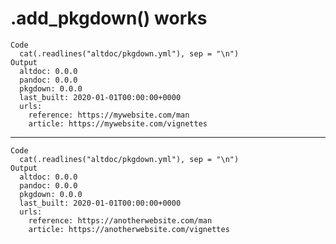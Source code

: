 # .add_pkgdown() works

    Code
      cat(.readlines("altdoc/pkgdown.yml"), sep = "\n")
    Output
      altdoc: 0.0.0
      pandoc: 0.0.0
      pkgdown: 0.0.0
      last_built: 2020-01-01T00:00:00+0000
      urls:
        reference: https://mywebsite.com/man
        article: https://mywebsite.com/vignettes

---

    Code
      cat(.readlines("altdoc/pkgdown.yml"), sep = "\n")
    Output
      altdoc: 0.0.0
      pandoc: 0.0.0
      pkgdown: 0.0.0
      last_built: 2020-01-01T00:00:00+0000
      urls:
        reference: https://anotherwebsite.com/man
        article: https://anotherwebsite.com/vignettes

